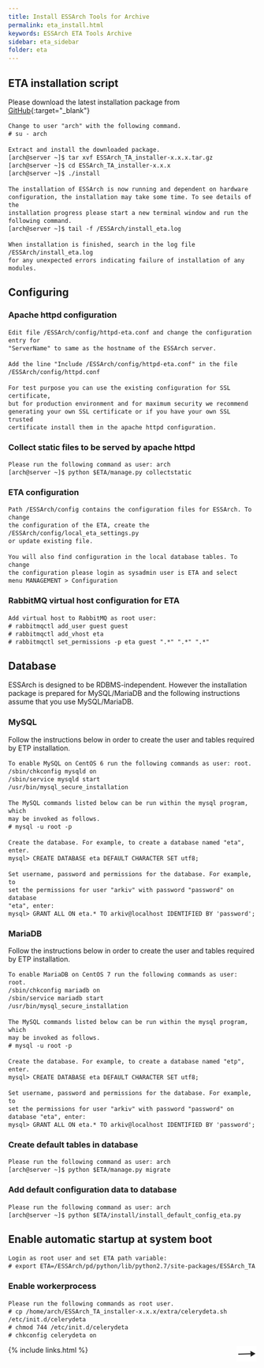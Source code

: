 ```yaml
---
title: Install ESSArch Tools for Archive
permalink: eta_install.html
keywords: ESSArch ETA Tools Archive
sidebar: eta_sidebar
folder: eta
---
```


## ETA installation script

Please download the latest installation package from  [GitHub](https://github.com/ESSolutions/ESSArch_Tools_Archive/releases/latest){:target="_blank"}

    Change to user "arch" with the following command.
    # su - arch

    Extract and install the downloaded package.
    [arch@server ~]$ tar xvf ESSArch_TA_installer-x.x.x.tar.gz
    [arch@server ~]$ cd ESSArch_TA_installer-x.x.x
    [arch@server ~]$ ./install

    The installation of ESSArch is now running and dependent on hardware
    configuration, the installation may take some time. To see details of the
    installation progress please start a new terminal window and run the
    following command.
    [arch@server ~]$ tail -f /ESSArch/install_eta.log

    When installation is finished, search in the log file /ESSArch/install_eta.log
    for any unexpected errors indicating failure of installation of any modules.

## Configuring

### Apache httpd configuration

    Edit file /ESSArch/config/httpd-eta.conf and change the configuration entry for
    "ServerName" to same as the hostname of the ESSArch server.

    Add the line "Include /ESSArch/config/httpd-eta.conf" in the file
    /ESSArch/config/httpd.conf

    For test purpose you can use the existing configuration for SSL certificate,
    but for production environment and for maximum security we recommend
    generating your own SSL certificate or if you have your own SSL trusted
    certificate install them in the apache httpd configuration.

### Collect static files to be served by apache httpd

    Please run the following command as user: arch
    [arch@server ~]$ python $ETA/manage.py collectstatic

### ETA configuration

    Path /ESSArch/config contains the configuration files for ESSArch. To change
    the configuration of the ETA, create the /ESSArch/config/local_eta_settings.py
    or update existing file.

    You will also find configuration in the local database tables. To change
    the configuration please login as sysadmin user is ETA and select
    menu MANAGEMENT > Configuration

### RabbitMQ virtual host configuration for ETA

    Add virtual host to RabbitMQ as root user:
    # rabbitmqctl add_user guest guest
    # rabbitmqctl add_vhost eta
    # rabbitmqctl set_permissions -p eta guest ".*" ".*" ".*"

## Database

ESSArch is designed to be RDBMS-independent. However the installation package
is prepared for MySQL/MariaDB and the following instructions assume that you
use MySQL/MariaDB.

### MySQL

Follow the instructions below in order to create the user and tables required
by ETP installation.

    To enable MySQL on CentOS 6 run the following commands as user: root.
    /sbin/chkconfig mysqld on
    /sbin/service mysqld start  
    /usr/bin/mysql_secure_installation

    The MySQL commands listed below can be run within the mysql program, which
    may be invoked as follows.
    # mysql -u root -p

    Create the database. For example, to create a database named "eta", enter.
    mysql> CREATE DATABASE eta DEFAULT CHARACTER SET utf8;

    Set username, password and permissions for the database. For example, to
    set the permissions for user "arkiv" with password "password" on database
    "eta", enter:
    mysql> GRANT ALL ON eta.* TO arkiv@localhost IDENTIFIED BY 'password';

### MariaDB

Follow the instructions below in order to create the user and tables required
by ETP installation.

    To enable MariaDB on CentOS 7 run the following commands as user: root.
    /sbin/chkconfig mariadb on
    /sbin/service mariadb start
    /usr/bin/mysql_secure_installation

    The MySQL commands listed below can be run within the mysql program, which
    may be invoked as follows.
    # mysql -u root -p

    Create the database. For example, to create a database named "etp", enter.
    mysql> CREATE DATABASE eta DEFAULT CHARACTER SET utf8;

    Set username, password and permissions for the database. For example, to
    set the permissions for user "arkiv" with password "password" on
    database "eta", enter:
    mysql> GRANT ALL ON eta.* TO arkiv@localhost IDENTIFIED BY 'password';

### Create default tables in database

    Please run the following command as user: arch
    [arch@server ~]$ python $ETA/manage.py migrate

### Add default configuration data to database

    Please run the following command as user: arch
    [arch@server ~]$ python $ETA/install/install_default_config_eta.py

## Enable automatic startup at system boot

    Login as root user and set ETA path variable:
    # export ETA=/ESSArch/pd/python/lib/python2.7/site-packages/ESSArch_TA

### Enable workerprocess

    Please run the following commands as root user.
    # cp /home/arch/ESSArch_TA_installer-x.x.x/extra/celerydeta.sh /etc/init.d/celerydeta
    # chmod 744 /etc/init.d/celerydeta
    # chkconfig celerydeta on

[<img align="right" src="images/n.png">](eta_running.html)
{% include links.html %}
